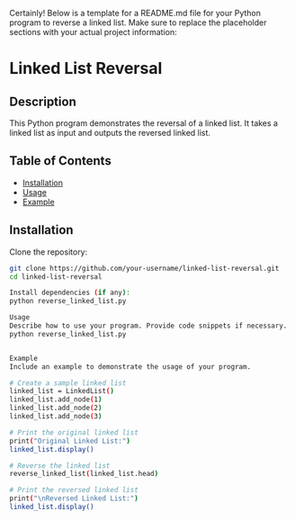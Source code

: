Certainly! Below is a template for a README.md file for your Python program to reverse a linked list. Make sure to replace the placeholder sections with your actual project information:
# Linked List Reversal


## Description

This Python program demonstrates the reversal of a linked list. It takes a linked list as input and outputs the reversed linked list.

## Table of Contents

- [Installation](#installation)
- [Usage](#usage)
- [Example](#example)
  

## Installation

Clone the repository:

```bash
git clone https://github.com/your-username/linked-list-reversal.git
cd linked-list-reversal

Install dependencies (if any):
python reverse_linked_list.py

Usage
Describe how to use your program. Provide code snippets if necessary.
python reverse_linked_list.py


Example
Include an example to demonstrate the usage of your program.

# Create a sample linked list
linked_list = LinkedList()
linked_list.add_node(1)
linked_list.add_node(2)
linked_list.add_node(3)

# Print the original linked list
print("Original Linked List:")
linked_list.display()

# Reverse the linked list
reverse_linked_list(linked_list.head)

# Print the reversed linked list
print("\nReversed Linked List:")
linked_list.display()

